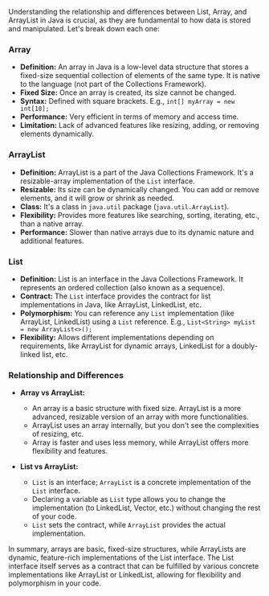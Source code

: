 Understanding the relationship and differences between List, Array, and ArrayList in Java is crucial, as they are fundamental to how data is stored and manipulated. Let's break down each one:

### Array

- **Definition:** An array in Java is a low-level data structure that stores a fixed-size sequential collection of elements of the same type. It is native to the language (not part of the Collections Framework).
- **Fixed Size:** Once an array is created, its size cannot be changed.
- **Syntax:** Defined with square brackets. E.g., `int[] myArray = new int[10];`
- **Performance:** Very efficient in terms of memory and access time.
- **Limitation:** Lack of advanced features like resizing, adding, or removing elements dynamically.

### ArrayList

- **Definition:** ArrayList is a part of the Java Collections Framework. It's a resizable-array implementation of the `List` interface.
- **Resizable:** Its size can be dynamically changed. You can add or remove elements, and it will grow or shrink as needed.
- **Class:** It's a class in `java.util` package (`java.util.ArrayList`).
- **Flexibility:** Provides more features like searching, sorting, iterating, etc., than a native array.
- **Performance:** Slower than native arrays due to its dynamic nature and additional features.

### List

- **Definition:** List is an interface in the Java Collections Framework. It represents an ordered collection (also known as a sequence).
- **Contract:** The `List` interface provides the contract for list implementations in Java, like ArrayList, LinkedList, etc.
- **Polymorphism:** You can reference any `List` implementation (like ArrayList, LinkedList) using a `List` reference. E.g., `List<String> myList = new ArrayList<>();`
- **Flexibility:** Allows different implementations depending on requirements, like ArrayList for dynamic arrays, LinkedList for a doubly-linked list, etc.

### Relationship and Differences

- **Array vs ArrayList:**
  - An array is a basic structure with fixed size. ArrayList is a more advanced, resizable version of an array with more functionalities.
  - ArrayList uses an array internally, but you don't see the complexities of resizing, etc.
  - Array is faster and uses less memory, while ArrayList offers more flexibility and features.

- **List vs ArrayList:**
  - `List` is an interface; `ArrayList` is a concrete implementation of the `List` interface.
  - Declaring a variable as `List` type allows you to change the implementation (to LinkedList, Vector, etc.) without changing the rest of your code.
  - `List` sets the contract, while `ArrayList` provides the actual implementation.

In summary, arrays are basic, fixed-size structures, while ArrayLists are dynamic, feature-rich implementations of the List interface. The List interface itself serves as a contract that can be fulfilled by various concrete implementations like ArrayList or LinkedList, allowing for flexibility and polymorphism in your code.